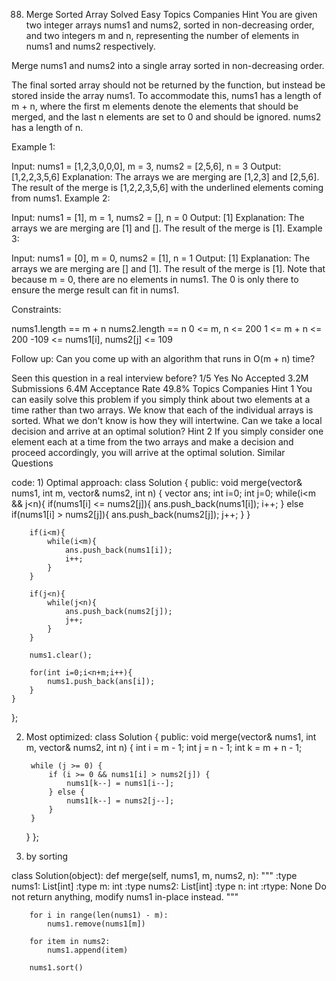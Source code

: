 88. Merge Sorted Array
Solved
Easy
Topics
Companies
Hint
You are given two integer arrays nums1 and nums2, sorted in non-decreasing order, and two integers m and n, representing the number of elements in nums1 and nums2 respectively.

Merge nums1 and nums2 into a single array sorted in non-decreasing order.

The final sorted array should not be returned by the function, but instead be stored inside the array nums1. To accommodate this, nums1 has a length of m + n, where the first m elements denote the elements that should be merged, and the last n elements are set to 0 and should be ignored. nums2 has a length of n.

 

Example 1:

Input: nums1 = [1,2,3,0,0,0], m = 3, nums2 = [2,5,6], n = 3
Output: [1,2,2,3,5,6]
Explanation: The arrays we are merging are [1,2,3] and [2,5,6].
The result of the merge is [1,2,2,3,5,6] with the underlined elements coming from nums1.
Example 2:

Input: nums1 = [1], m = 1, nums2 = [], n = 0
Output: [1]
Explanation: The arrays we are merging are [1] and [].
The result of the merge is [1].
Example 3:

Input: nums1 = [0], m = 0, nums2 = [1], n = 1
Output: [1]
Explanation: The arrays we are merging are [] and [1].
The result of the merge is [1].
Note that because m = 0, there are no elements in nums1. The 0 is only there to ensure the merge result can fit in nums1.
 

Constraints:

nums1.length == m + n
nums2.length == n
0 <= m, n <= 200
1 <= m + n <= 200
-109 <= nums1[i], nums2[j] <= 109
 

Follow up: Can you come up with an algorithm that runs in O(m + n) time?


Seen this question in a real interview before?
1/5
Yes
No
Accepted
3.2M
Submissions
6.4M
Acceptance Rate
49.8%
Topics
Companies
Hint 1
You can easily solve this problem if you simply think about two elements at a time rather than two arrays. We know that each of the individual arrays is sorted. What we don't know is how they will intertwine. Can we take a local decision and arrive at an optimal solution?
Hint 2
If you simply consider one element each at a time from the two arrays and make a decision and proceed accordingly, you will arrive at the optimal solution.
Similar Questions


code: 1) Optimal approach:
class Solution {
public:
    void merge(vector<int>& nums1, int m, vector<int>& nums2, int n) {
        vector<int> ans;
        int i=0;
        int j=0;
        while(i<m && j<n){
            if(nums1[i] <= nums2[j]){
                ans.push_back(nums1[i]);
                i++;
            }
            else if(nums1[i] > nums2[j]){
                ans.push_back(nums2[j]);
                j++;
            }
        }

        if(i<m){
            while(i<m){
                ans.push_back(nums1[i]);
                i++;
            }
        }

        if(j<n){
            while(j<n){
                ans.push_back(nums2[j]);
                j++;
            }
        }

        nums1.clear();

        for(int i=0;i<n+m;i++){
            nums1.push_back(ans[i]);
        }
    }
};

2) Most optimized:
class Solution {
public:
    void merge(vector<int>& nums1, int m, vector<int>& nums2, int n) {
        int i = m - 1;
        int j = n - 1;
        int k = m + n - 1;
        
        while (j >= 0) {
            if (i >= 0 && nums1[i] > nums2[j]) {
                nums1[k--] = nums1[i--];
            } else {
                nums1[k--] = nums2[j--];
            }
        }
    }
};

3) by sorting

class Solution(object):
    def merge(self, nums1, m, nums2, n):
        """
        :type nums1: List[int]
        :type m: int
        :type nums2: List[int]
        :type n: int
        :rtype: None Do not return anything, modify nums1 in-place instead.
        """

        for i in range(len(nums1) - m):
            nums1.remove(nums1[m])
        
        for item in nums2:
            nums1.append(item)

        nums1.sort()    